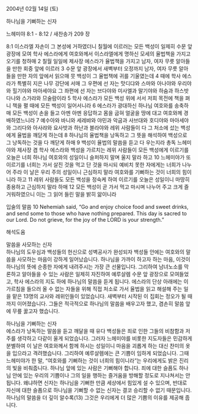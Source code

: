 2004년 02월 14일 (토)

하나님을 기뻐하는 신자



느헤미야 8:1 - 8:12 / 새찬송가 209 장


8:1 이스라엘 자손이 그 본성에 거하였더니 칠월에 이르러는 모든 백성이 일제히 수문 앞 광장에 모여 학사 에스라에게 여호와께서 이스라엘에게 명하신 모세의 율법책을 가지고 오기를 청하매 2 칠월 일일에 제사장 에스라가 율법책을 가지고 남자, 여자 무릇 알아들을 만한 회중 앞에 이르러 3 수문 앞 광장에서 새벽부터 오정까지 남자, 여자 무릇 알아들을 만한 자의 앞에서 읽으매 뭇 백성이 그 율법책에 귀를 기울였는데 4 때에 학사 에스라가 특별히 지은 나무 강단에 서매 그 우편에 선 자는 맛디댜와 스마와 아나야와 우리야와 힐기야와 마아세야요 그 좌편에 선 자는 브다야와 미사엘과 말기야와 하숨과 하스밧다나와 스가랴와 므술람이라 5 학사 에스라가 모든 백성 위에 서서 저희 목전에 책을 펴니 책을 펼 때에 모든 백성이 일어서니라 6 에스라가 광대하신 하나님 여호와를 송축하매 모든 백성이 손을 들고 아멘 아멘 응답하고 몸을 굽혀 얼굴을 땅에 대고 여호와께 경배하였느니라 7 예수아와 바니와 세레뱌와 야민과 악굽과 사브대와 호디야와 마아세야와 그리다와 아사랴와 요사밧과 하난과 블라야와 레위 사람들이 다 그 처소에 섰는 백성에게 율법을 깨닫게 하는데 8 하나님의 율법책을 낭독하고 그 뜻을 해석하여 백성으로 그 낭독하는 것을 다 깨닫게 하매 9 백성이 율법의 말씀을 듣고 다 우는지라 총독 느헤미야와 제사장 겸 학사 에스라와 백성을 가르치는 레위 사람들이 모든 백성에게 이르기를 오늘은 너희 하나님 여호와의 성일이니 슬퍼하지 말며 울지 말라 하고 10 느헤미야가 또 이르기를 너희는 가서 살진 것을 먹고 단 것을 마시되 예비치 못한 자에게는 너희가 나누어 주라 이 날은 우리 주의 성일이니 근심하지 말라 여호와를 기뻐하는 것이 너희의 힘이니라 하고 11 레위 사람들도 모든 백성을 정숙케 하여 이르기를 오늘은 성일이니 마땅히 종용하고 근심하지 말라 하매 12 모든 백성이 곧 가서 먹고 마시며 나누어 주고 크게 즐거워하였으니 이는 그 읽어 들린 말을 밝히 앎이니라 

입술의 말씀 
10 Nehemiah said, “Go and enjoy choice food and sweet drinks, and send some to those who have nothing prepared. This day is sacred to our Lord. Do not grieve, for the joy of the LORD is your strength.”

해석도움





말씀을 사모하는 신자  
하나님의 도우심과 백성들의 헌신으로 성벽공사가 완성되자 백성들 안에는 여호와의 말씀을 사모하는 마음이 강하게 일어났습니다. 하나님을 가까이 하고자 하는 마음, 이것이 하나님의 뜻에 순종한 자에게 내려주시는 가장 큰 선물입니다. 그리하여 남녀노소를 막론하고 알아들을 수 있는 사람은 일제히 자진하여 예루살렘 수문 앞 광장으로 모여들었고, 학사 에스라의 지도 하에 하나님의 말씀을 듣게 됩니다. 에스라의 단상 아래에는 이 가르침을 들으러 올 수 없는 자들을 위해 직접 처소로 가서 율법을 읽고 해설해 주는 일을 맡은 13명의 교사와 레위인들이 있었습니다. 새벽부터 시작된 이 집회는 정오가 될 때까지 이어졌습니다. 그들은 적극적으로 하나님의 말씀을 배우고자 했고, 겸손히 말씀 앞에 무릎 꿇고자 했습니다.  

하나님을 기뻐하는 신자  
에스라가 낭독하는 말씀을 듣고 깨달을 때 유다 백성들은 죄로 인한 그들의 비참함과 저주를 생각하고 다같이 울게 되었습니다. 그러자 느헤미야를 비롯한 지도자들은 민감하게 분별하여 이 날은 여호와께서 함께 하시는 성일이니 마음을 괴롭게 하는 대신 찬미의 옷을 입으라고 격려했습니다. 그리하여 예루살렘에는 큰 기쁨이 임하게 되었습니다. 그때 느헤미야가 한 말, “여호와를 기뻐하는 것이 너희의 힘이니라”는 우리에게도 밝은 진리의 빛을 비춰줍니다. 하나님 앞에 있는 사람은 기뻐해야 합니다. 죄에 대한 슬픔도 하나님 안에 있는 우리의 기쁨이나 그의 일을 행하는 즐거움을 방해할 정도로 지나쳐서는 안됩니다. 왜냐하면 신자는 하나님을 기뻐한 만큼 세상에서 힘있게 설 수 있으며, 반대로 자신에 대한 슬픔으로 하나님을 기뻐할 수 없는 신자는 결코 승리할 수 없기 때문입니다. 하나님의 말씀을 더 깊이 알수록(13) 그것은 우리에게 더 많은 기쁨의 이유를 제공해 줍니다.